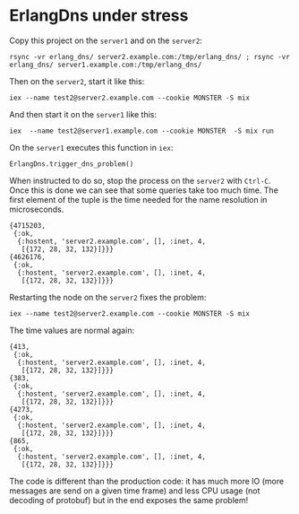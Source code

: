 # ErlangDns under stress

Copy this project on the `server1` and on the `server2`:

```
rsync -vr erlang_dns/ server2.example.com:/tmp/erlang_dns/ ; rsync -vr erlang_dns/ server1.example.com:/tmp/erlang_dns/
```

Then on the `server2`, start it like this:

```
iex --name test2@server2.example.com --cookie MONSTER -S mix
```

And then start it on the `server1` like this:

```
iex  --name test2@server1.example.com --cookie MONSTER  -S mix run 
```

On the `server1` executes this function in `iex`:

```
ErlangDns.trigger_dns_problem()
```

When instructed to do so, stop the process on the `server2` with `Ctrl-C`. 
Once this is done we can see that some queries take too much time. The first element of the tuple
is the time needed for the name resolution in microseconds.

```
{4715203,                                   
 {:ok,
  {:hostent, 'server2.example.com', [], :inet, 4,
   [{172, 28, 32, 132}]}}}
{4626176,                                   
 {:ok,
  {:hostent, 'server2.example.com', [], :inet, 4,
   [{172, 28, 32, 132}]}}}
```

Restarting the node on the `server2` fixes the problem:

```
iex --name test2@server2.example.com --cookie MONSTER -S mix
```

The time values are normal again:

```
{413,                                       
 {:ok,
  {:hostent, 'server2.example.com', [], :inet, 4,
   [{172, 28, 32, 132}]}}}
{383,                                       
 {:ok,
  {:hostent, 'server2.example.com', [], :inet, 4,
   [{172, 28, 32, 132}]}}}
{4273,                                      
 {:ok,
  {:hostent, 'server2.example.com', [], :inet, 4,
   [{172, 28, 32, 132}]}}}
{865,                                       
 {:ok,
  {:hostent, 'server2.example.com', [], :inet, 4,
   [{172, 28, 32, 132}]}}}
```

The code is different than the production code: it has much more IO (more
messages are send on a given time frame) and less CPU usage (not decoding of
protobuf) but in the end exposes the same problem!
